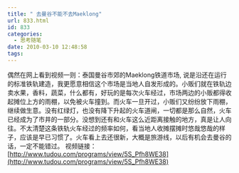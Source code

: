 ```yaml
---
title: " 去曼谷不能不去Maeklong"
url: 833.html
id: 833
categories:
  - 思考随笔
date: 2010-03-10 12:48:58
tags:
---
```


偶然在网上看到视频一则：泰国曼谷市郊的Maeklong铁道市场, 说是沿还在运行的标准铁轨建造，我更愿意相信这个市场是当地人自发形成的。小贩们就在铁轨边卖水果，香料，蔬菜，什么都有，好玩的是每次火车经过，市场两边的小贩都得收起摊位上方的雨棚，以免被火车撞到。而火车一旦开过，小贩们又纷纷放下雨棚，继续做生意。没有红绿灯，也没有降下升起的火车道闸，一切都是那么自然，火车已经成为了市井的一部分。没想到还有和火车这么近距离接触的地方，真是让人向往。不太清楚这条铁轨火车经过的频率如何，看当地人收摊摆摊时悠哉悠哉的样子，应该是早已习惯了。火车看上去还很新，大概是旅游线，以后有机会去曼谷的话，一定不能错过。 视频链接：[http://www.tudou.com/programs/view/5S_Pfh8WE38](http://www.tudou.com/programs/view/5S_Pfh8WE38)